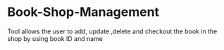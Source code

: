 # Book-Shop-Management
 Tool allows the user to add, update ,delete and checkout the book in the shop by using book ID and name 
